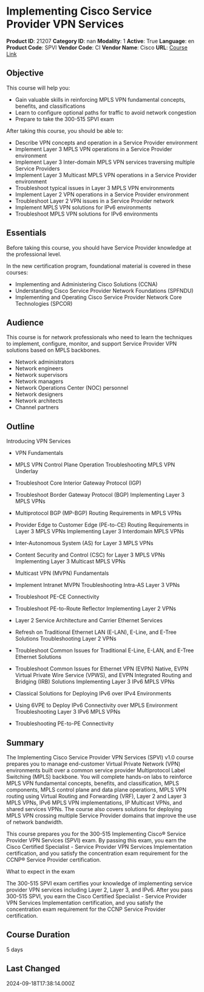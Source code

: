 # Implementing Cisco Service Provider VPN Services

**Product ID**: 21207
**Category ID**: nan
**Modality**: 1
**Active**: True
**Language**: en
**Product Code**: SPVI
**Vendor Code**: CI
**Vendor Name**: Cisco
**URL**: [Course Link](https://www.fastlaneus.com/course/cisco-spvi)

## Objective
This course will help you:


- Gain valuable skills in reinforcing MPLS VPN fundamental concepts, benefits, and classifications
- Learn to configure optional paths for traffic to avoid network congestion
- Prepare to take the 300-515 SPVI exam


After taking this course, you should be able to:


- Describe VPN concepts and operation in a Service Provider environment
- Implement Layer 3 MPLS VPN operations in a Service Provider environment
- Implement Layer 3 Inter-domain MPLS VPN services traversing multiple Service Providers
- Implement Layer 3 Multicast MPLS VPN operations in a Service Provider environment
- Troubleshoot typical issues in Layer 3 MPLS VPN environments
- Implement Layer 2 VPN operations in a Service Provider environment
- Troubleshoot Layer 2 VPN issues in a Service Provider network
- Implement MPLS VPN solutions for IPv6 environments
- Troubleshoot MPLS VPN solutions for IPv6 environments

## Essentials
Before taking this course, you should have Service Provider knowledge at the professional level.


In the new certification program, foundational material is covered in these courses:


- Implementing and Administering Cisco Solutions (CCNA)
- Understanding Cisco Service Provider Network Foundations (SPFNDU)
- Implementing and Operating Cisco Service Provider Network Core Technologies (SPCOR)

## Audience
This course is for network professionals who need to learn the techniques to implement, configure, monitor, and support Service Provider VPN solutions based on MPLS backbones.


- Network administrators
- Network engineers
- Network supervisors
- Network managers
- Network Operations Center (NOC) personnel
- Network designers
- Network architects
- Channel partners

## Outline
Introducing VPN Services



- VPN Fundamentals
- MPLS VPN Control Plane Operation
Troubleshooting MPLS VPN Underlay



- Troubleshoot Core Interior Gateway Protocol (IGP)
- Troubleshoot Border Gateway Protocol (BGP)
Implementing Layer 3 MPLS VPNs



- Multiprotocol BGP (MP-BGP) Routing Requirements in MPLS VPNs
- Provider Edge to Customer Edge (PE-to-CE) Routing Requirements in Layer 3 MPLS VPNs
Implementing Layer 3 Interdomain MPLS VPNs



- Inter-Autonomous System (AS) for Layer 3 MPLS VPNs
- Content Security and Control (CSC) for Layer 3 MPLS VPNs
Implementing Layer 3 Multicast MPLS VPNs



- Multicast VPN (MVPN) Fundamentals
- Implement Intranet MVPN
Troubleshooting Intra-AS Layer 3 VPNs



- Troubleshoot PE-CE Connectivity
- Troubleshoot PE-to-Route Reflector
Implementing Layer 2 VPNs



- Layer 2 Service Architecture and Carrier Ethernet Services
- Refresh on Traditional Ethernet LAN (E-LAN), E-Line, and E-Tree Solutions
Troubleshooting Layer 2 VPNs



- Troubleshoot Common Issues for Traditional E-Line, E-LAN, and E-Tree Ethernet Solutions
- Troubleshoot Common Issues for Ethernet VPN (EVPN) Native, EVPN Virtual Private Wire Service (VPWS), and EVPN Integrated Routing and Bridging (IRB) Solutions
Implementing Layer 3 IPv6 MPLS VPNs



- Classical Solutions for Deploying IPv6 over IPv4 Environments
- Using 6VPE to Deploy IPv6 Connectivity over MPLS Environment
Troubleshooting Layer 3 IPv6 MPLS VPNs



- Troubleshooting PE-to-PE Connectivity

## Summary
The Implementing Cisco Service Provider VPN Services (SPVI) v1.0 course prepares you to manage end-customer Virtual Private Network (VPN) environments built over a common service provider Multiprotocol Label Switching (MPLS) backbone. You will complete hands-on labs to reinforce MPLS VPN fundamental concepts, benefits, and classification, MPLS components, MPLS control plane and data plane operations, MPLS VPN routing using Virtual Routing and Forwarding (VRF), Layer 2 and Layer 3 MPLS VPNs, IPv6 MPLS VPN implementations, IP Multicast VPNs, and shared services VPNs. The course also covers solutions for deploying MPLS VPN crossing multiple Service Provider domains that improve the use of network bandwidth.

This course prepares you for the 300-515 Implementing Cisco® Service Provider VPN Services (SPVI) exam. By passing this exam, you earn the Cisco Certified Specialist - Service Provider VPN Services Implementation certification, and you satisfy the concentration exam requirement for the CCNP® Service Provider certification.

What to expect in the exam

The 300-515 SPVI exam certifies your knowledge of implementing service provider VPN services including Layer 2, Layer 3, and IPv6. After you pass 300-515 SPVI, you earn the Cisco Certified Specialist - Service Provider VPN Services Implementation certification, and you satisfy the concentration exam requirement for the 
CCNP Service Provider certification.

## Course Duration
5 days

## Last Changed
2024-09-18T17:38:14.000Z
